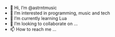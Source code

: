 - 👋 Hi, I’m @astrntmusic
- 👀 I’m interested in programming, music and tech
- 🌱 I’m currently learning Lua
- 💞️ I’m looking to collaborate on ...
- 📫 How to reach me ...

<!---
astrntmusic/astrntmusic is a ✨ special ✨ repository because its `README.md` (this file) appears on your GitHub profile.
You can click the Preview link to take a look at your changes.
--->
